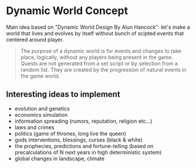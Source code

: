 # Dynamic World Concept

Main idea based on "Dynamic World Design By Alun Hancock": let's make a world that lives and evolves by itself without bunch of scipted events that centered around player.

> The purpose of a dynamic world is for events and changes to take place, logically, without any
> players being present in the game. Quests are not generated from a set script or by selection from a
> random list. They are created by the progression of natural events in the game world.



## Interesting ideas to implement

* evolution and genetics
* economics simulation
* information spreading (rumors, reputation, religion etc...)
* laws and crimes
* politics (game of thrones, long live the queen)
* gods interventions, blessings, curses (black & white)
* the prophecies, predictions and fortune-telling (based on precalculations of N next years in high deterministic system)
* global changes in landscape, climate
